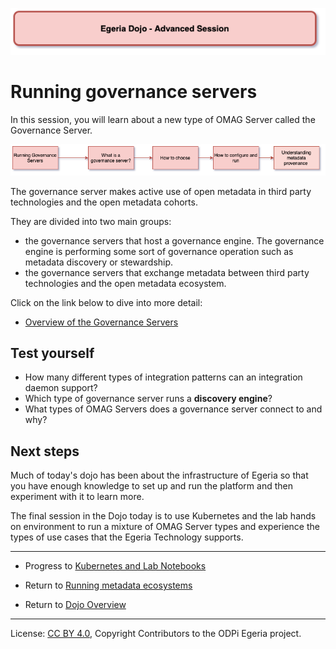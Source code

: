 <!-- SPDX-License-Identifier: CC-BY-4.0 -->
<!-- Copyright Contributors to the ODPi Egeria project 2020. -->

![Red - Advanced sessions](egeria-dojo-session-coding-red-advanced-session.png)

# Running governance servers

In this session, you will learn about a new type of OMAG Server called the Governance Server.

![Governance Server Content](egeria-dojo-day-1-3-3-2-running-governance-servers.png)

The governance server makes active use of open metadata in third party technologies and the open metadata cohorts.

They are divided into two main groups:
* the governance servers that host a governance engine. 
The governance engine is performing some sort of governance operation such as metadata discovery or stewardship.
* the governance servers that exchange metadata between third party technologies and the open metadata ecosystem.

Click on the link below to dive into more detail:

* [Overview of the Governance Servers](../../../open-metadata-implementation/admin-services/docs/concepts/governance-server-types.md)

## Test yourself

* How many different types of integration patterns can an integration daemon support?
* Which type of governance server runs a **discovery engine**?
* What types of OMAG Servers does a governance server connect to and why?

## Next steps

Much of today's dojo has been about the infrastructure of Egeria so that you have enough knowledge to set up and
run the platform and then experiment with it to learn more.
 
The final session in the Dojo today is to use Kubernetes and the lab hands on environment
to run a mixture of OMAG Server types and experience the types of use cases that the Egeria
Technology supports.

----
* Progress to [Kubernetes and Lab Notebooks](egeria-dojo-day-1-3-3-3-kubernetes-and-labs.md)


* Return to [Running metadata ecosystems](egeria-dojo-day-1-3-3-running-metadata-ecosystems.md)
* Return to [Dojo Overview]()

----
License: [CC BY 4.0](https://creativecommons.org/licenses/by/4.0/),
Copyright Contributors to the ODPi Egeria project.